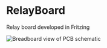RelayBoard
==========

Relay board developed in Fritzing

![Breadboard view of PCB schematic](RelayBoard.png)
